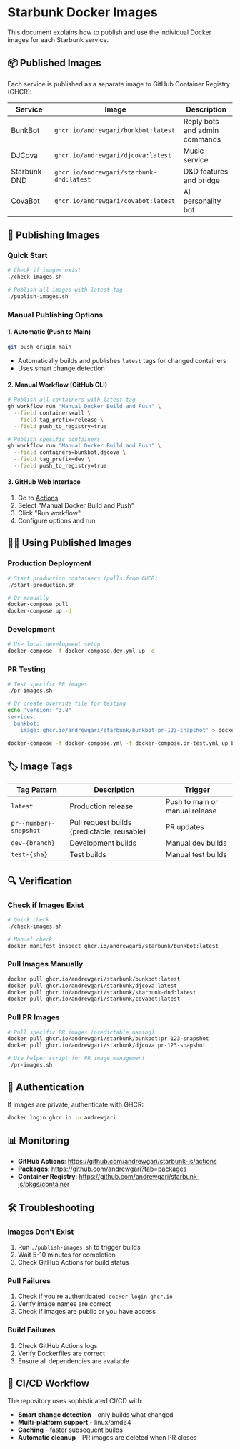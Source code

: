 # Starbunk Docker Images

This document explains how to publish and use the individual Docker images for each Starbunk service.

## 📦 Published Images

Each service is published as a separate image to GitHub Container Registry (GHCR):

| Service | Image | Description |
|---------|-------|-------------|
| BunkBot | `ghcr.io/andrewgari/bunkbot:latest` | Reply bots and admin commands |
| DJCova | `ghcr.io/andrewgari/djcova:latest` | Music service |
| Starbunk-DND | `ghcr.io/andrewgari/starbunk-dnd:latest` | D&D features and bridge |
| CovaBot | `ghcr.io/andrewgari/covabot:latest` | AI personality bot |

## 🚀 Publishing Images

### Quick Start
```bash
# Check if images exist
./check-images.sh

# Publish all images with latest tag
./publish-images.sh
```

### Manual Publishing Options

#### 1. Automatic (Push to Main)
```bash
git push origin main
```
- Automatically builds and publishes `latest` tags for changed containers
- Uses smart change detection

#### 2. Manual Workflow (GitHub CLI)
```bash
# Publish all containers with latest tag
gh workflow run "Manual Docker Build and Push" \
  --field containers=all \
  --field tag_prefix=release \
  --field push_to_registry=true

# Publish specific containers
gh workflow run "Manual Docker Build and Push" \
  --field containers=bunkbot,djcova \
  --field tag_prefix=dev \
  --field push_to_registry=true
```

#### 3. GitHub Web Interface
1. Go to [Actions](https://github.com/andrewgari/starbunk-js/actions)
2. Select "Manual Docker Build and Push"
3. Click "Run workflow"
4. Configure options and run

## 🏃‍♂️ Using Published Images

### Production Deployment
```bash
# Start production containers (pulls from GHCR)
./start-production.sh

# Or manually
docker-compose pull
docker-compose up -d
```

### Development
```bash
# Use local development setup
docker-compose -f docker-compose.dev.yml up -d
```

### PR Testing
```bash
# Test specific PR images
./pr-images.sh

# Or create override file for testing
echo 'version: "3.8"
services:
  bunkbot:
    image: ghcr.io/andrewgari/starbunk/bunkbot:pr-123-snapshot' > docker-compose.pr-test.yml

docker-compose -f docker-compose.yml -f docker-compose.pr-test.yml up bunkbot
```

## 🏷️ Image Tags

| Tag Pattern | Description | Trigger |
|-------------|-------------|---------|
| `latest` | Production release | Push to main or manual release |
| `pr-{number}-snapshot` | Pull request builds (predictable, reusable) | PR updates |
| `dev-{branch}` | Development builds | Manual dev builds |
| `test-{sha}` | Test builds | Manual test builds |

## 🔍 Verification

### Check if Images Exist
```bash
# Quick check
./check-images.sh

# Manual check
docker manifest inspect ghcr.io/andrewgari/starbunk/bunkbot:latest
```

### Pull Images Manually
```bash
docker pull ghcr.io/andrewgari/starbunk/bunkbot:latest
docker pull ghcr.io/andrewgari/starbunk/djcova:latest
docker pull ghcr.io/andrewgari/starbunk/starbunk-dnd:latest
docker pull ghcr.io/andrewgari/starbunk/covabot:latest
```

### Pull PR Images
```bash
# Pull specific PR images (predictable naming)
docker pull ghcr.io/andrewgari/starbunk/bunkbot:pr-123-snapshot
docker pull ghcr.io/andrewgari/starbunk/djcova:pr-123-snapshot

# Use helper script for PR image management
./pr-images.sh
```

## 🔐 Authentication

If images are private, authenticate with GHCR:
```bash
docker login ghcr.io -u andrewgari
```

## 📊 Monitoring

- **GitHub Actions**: https://github.com/andrewgari/starbunk-js/actions
- **Packages**: https://github.com/andrewgari?tab=packages
- **Container Registry**: https://github.com/andrewgari/starbunk-js/pkgs/container

## 🛠️ Troubleshooting

### Images Don't Exist
1. Run `./publish-images.sh` to trigger builds
2. Wait 5-10 minutes for completion
3. Check GitHub Actions for build status

### Pull Failures
1. Check if you're authenticated: `docker login ghcr.io`
2. Verify image names are correct
3. Check if images are public or you have access

### Build Failures
1. Check GitHub Actions logs
2. Verify Dockerfiles are correct
3. Ensure all dependencies are available

## 🔄 CI/CD Workflow

The repository uses sophisticated CI/CD with:
- **Smart change detection** - only builds what changed
- **Multi-platform support** - linux/amd64
- **Caching** - faster subsequent builds
- **Automatic cleanup** - PR images are deleted when PR closes
